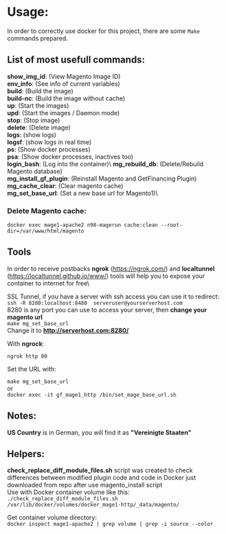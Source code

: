 # Usage:
In order to correctly use docker for this project, there are some `Make` commands prepared.


## List of most usefull commands:
**show_img_id**: (View Magento Image ID)\
**env_info**: (See info of current variables)\
**build**: (Build the image)\
**build-nc**: (Build the image without cache)\
**up**: (Start the images)\
**upd**: (Start the images / Daemon mode)\
**stop**: (Stop image)\
**delete**: (Delete image)\
**logs**: (show logs)\
**logsf**: (show logs in real time)\
**ps**: (Show docker processes)\
**psa**: (Show docker processes, inactives too)\
**login_bash**: (Log into the container)\ 
**mg_rebuild_db**: (Delete/Rebuild Magento database)\
**mg_install_gf_plugin**: (Reinstall Magento and GetFinancing Plugin)\
**mg_cache_clear**: (Clear magento cache)\
**mg_set_base_url**: (Set a new base url for Magento1)\

### Delete Magento cache:
`docker exec mage1-apache2 n98-magerun cache:clean --root-dir=/var/www/html/magento`

## Tools

In order to receive postbacks **ngrok** (https://ngrok.com/) and **localtunnel** (https://localtunnel.github.io/www/) tools will help you to expose your container to internet for free\

SSL Tunnel, if you have a server with ssh access you can use it to redirect:\
`ssh -R 8280:localhost:8480  serveruser@yourserverhost.com`\
8280 is any port you can use to access your server, then **change your magento url**\
`make mg_set_base_url`\
Change it to **http://serverhost.com:8280/**


With **ngrock**:

`ngrok http 80` 

Set the URL with:

`make mg_set_base_url`\
 or\
`docker exec -it gf_mage1_http /bin/set_mage_base_url.sh `

## Notes:

**US Country** is in German, you will find it as **"Vereinigte Staaten"**

## Helpers:
**check_replace_diff_module_files.sh** script was created to check differences between modified plugin code and code in Docker just downloaded from repo after use magento_install script\
Use with Docker container volume like this:\
`./check_replace_diff_module_files.sh /var/lib/docker/volumes/docker_mage1-http/_data/magento/`

Get container volume directory:\
`docker inspect mage1-apache2 | grep volume | grep -i source --color`